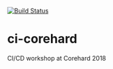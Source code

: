 [![Build Status](https://travis-ci.org/jobdeadss/corehard.svg?branch=master)](https://travis-ci.org/jobdeadss/corehard)

# ci-corehard
CI/CD workshop at Corehard 2018
